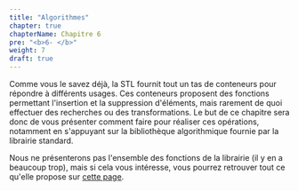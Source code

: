 ```yaml
---
title: "Algorithmes"
chapter: true
chapterName: Chapitre 6
pre: "<b>6- </b>"
weight: 7
draft: true
---
```


Comme vous le savez déjà, la STL fournit tout un tas de conteneurs pour répondre à différents usages.
Ces conteneurs proposent des fonctions permettant l'insertion et la suppression d'éléments, mais rarement de quoi effectuer des recherches ou des transformations.
Le but de ce chapitre sera donc de vous présenter comment faire pour réaliser ces opérations, notamment en s'appuyant sur la bibliothèque algorithmique fournie par la librairie standard.

Nous ne présenterons pas l'ensemble des fonctions de la librairie (il y en a beaucoup trop), mais si cela vous intéresse, vous pourrez retrouver tout ce qu'elle propose sur [cette page](https://en.cppreference.com/w/cpp/algorithm).
